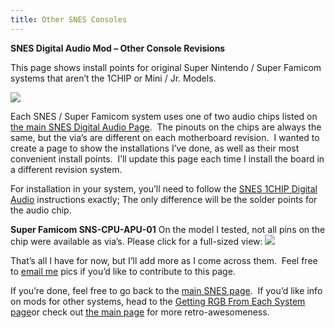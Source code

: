 ```yaml
---
title: Other SNES Consoles
---
```


**SNES Digital Audio Mod – Other Console Revisions**

This page shows install points for original Super Nintendo / Super Famicom systems that aren’t the 1CHIP or Mini / Jr. Models.

[![](https://cdn.retrorgb.com/images/SuperFamicomSPDIF.jpg)](http://store.retrofixes.com/products/snes-spdif-digital-audio-upgrade-board?rfsn=255623.6664d)

Each SNES / Super Famicom system uses one of two audio chips listed on [the main SNES Digital Audio Page](/consoles/snes/digital-audio/README.md).  The pinouts on the chips are always the same, but the via’s are different on each motherboard revision.  I wanted to create a page to show the installations I’ve done, as well as their most convenient install points.  I’ll update this page each time I install the board in a different revision system.

For installation in your system, you’ll need to follow the [SNES 1CHIP Digital Audio](/consoles/snes/digital-audio/README.md) instructions exactly; The only difference will be the solder points for the audio chip.

**Super Famicom SNS-CPU-APU-01**
On the model I tested, not all pins on the chip were available as via’s. Please click for a full-sized view:
[![](https://cdn.retrorgb.com/images/SNESSPDIF-SNS-CPU-APU-01-small.jpg)](https://cdn.retrorgb.com/images/SNESSPDIF-SNS-CPU-APU-01.jpg)

That’s all I have for now, but I’ll add more as I come across them.  Feel free to [email me](/contact) pics if you’d like to contribute to this page.

If you’re done, feel free to go back to the [main SNES page](/consoles/snes/README.md).  If you’d like info on mods for other systems, head to the [Getting RGB From Each System page](consoles/README.md)or check out [the main page](/README.md) for more retro-awesomeness.
